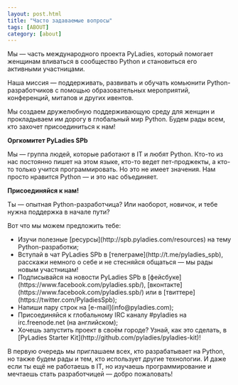 ```yaml
---
layout: post.html
title: "Часто задаваемые вопросы"
tags: [ABOUT]
category: [about]
---
```


Мы — часть международного проекта PyLadies, который помогает женщинам вливаться в сообщество Python и становиться его активными участницами.

Наша миссия — поддерживать, развивать и обучать комьюнити Python-разработчиков с помощью образовательных мероприятий, конференций, митапов и других ивентов.

Мы создаем дружелюбную поддерживающую среду для женщин и прокладываем им дорогу в глобальный мир Python. Будем рады всем, кто захочет присоединиться к нам!

**Оргкомитет PyLadies SPb**

Мы — группа людей, которые работают в IT и любят Python. Кто-то из нас постоянно пишет на этом языке, кто-то ведет пет-проджекты, а кто-то только учится программировать. Но это не имеет значения. Нам просто нравится Python — и это нас объединяет.

**Присоединяйся к нам!**

Ты — опытная Python-разработчица? Или наоборот, новичок, и тебе нужна поддержка в начале пути?

Вот что мы можем предложить тебе:

<ul>
<li>Изучи полезные [ресурсы](http://spb.pyladies.com/resources) на тему Python-разработки;</li>
<li>Вступай в чат PyLadies SPb в [телеграме](http://t.me/pyladies_spb), расскажи немного о себе и не стесняйся общаться — мы рады новым участницам!</li>
<li>Подписывайся на новости PyLadies SPb в [фейсбуке](https://www.facebook.com/pyladies.spb/), [вконтакте](https://www.facebook.com/pyladies.spb/) или в [твиттере](https://twitter.com/PyladiesSpb);</li>
<li>Напиши пару строк на [e-mail](info@pyladies.com);</li>
<li>Присоединяйся к глобальному IRC каналу #pyladies на irc.freenode.net (на английском);</li>
<li>Хочешь запустить проект в своём городе? Узнай, как это сделать, в [PyLadies Starter Kit](http://github.com/pyladies/pyladies-kit)!</li> 
</ul>

В первую очередь мы приглашаем всех, кто разрабатывает на Python, но также будем рады и тем, кто использует другие технологии. И даже если ты ещё не работаешь в IT, но изучаешь программирование и мечтаешь стать разработчицей — добро пожаловать!
